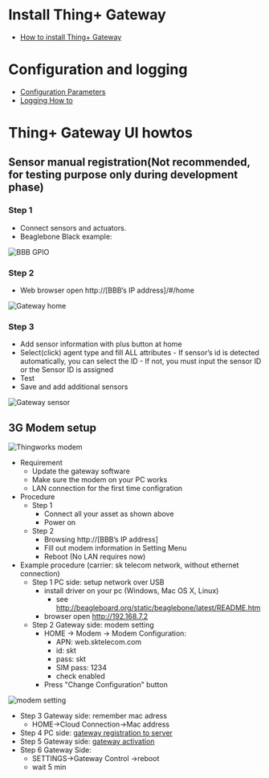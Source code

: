 # Install Thing+ Gateway
  * [How to install Thing+ Gateway](/docs/gateway/install.md)

# Configuration and logging
  * [Configuration Parameters](/docs/gateway/config.md)
  * [Logging How to](/docs/gateway/logging.md)


# Thing+ Gateway UI howtos
## Sensor manual registration(Not recommended, for testing purpose only during development phase)

### Step 1
  - Connect sensors and actuators.
  - Beaglebone Black example:

![BBB GPIO](/docs/image/bbb_gpio.jpg)

### Step 2
  - Web browser open http://[BBB’s IP address]/#/home

![Gateway home](/docs/image/gatewayui_home.png "Gateway home")

### Step 3
   - Add sensor information with plus button at home
   - Select(click) agent type and fill ALL attributes
    - If sensor’s id is detected automatically, you can select the ID
    - If not, you must input the sensor ID or the Sensor ID is assigned
   - Test
   - Save and add additional sensors

![Gateway sensor](/docs/image/gatewayui_sensor.png "Gateway sensor")

## 3G Modem setup

![Thingworks modem](/docs/image/bbb_modem_z.jpg "Thingworks modem")
 * Requirement
   * Update the gateway software
   * Make sure the modem on your PC works
   * LAN connection for the first time configration
 * Procedure
   * Step 1
     - Connect all your asset as shown above
     - Power on
   * Step 2
     - Browsing http://[BBB’s IP address]
     - Fill out modem information in Setting Menu
     - Reboot (No LAN requires now)
 * Example procedure (carrier: sk telecom network, without ethernet connection)
   * Step 1 PC side: setup network over USB
     - install driver on your pc (Windows, Mac OS X, Linux)
       - see http://beagleboard.org/static/beaglebone/latest/README.htm
     - browser open http://192.168.7.2
   * Step 2 Gateway side: modem setting
     - HOME -> Modem -> Modem Configuration:
        - APN: web.sktelecom.com
        - id: skt
        - pass: skt
        - SIM pass: 1234
        - check enabled
     - Press "Change Configuration" button

![modem setting](/docs/image/bbb_modem_setting.png "modem setting")

   * Step 3 Gateway side: remember mac adress
     - HOME->Cloud Connection->Mac address
   * Step 4 PC side: [gateway registration to server](#gateway-registration-to-server)
   * Step 5 Gateway side: [gateway activation](#gateway-activation)
   * Step 6 Gateway Side:
     - SETTINGS->Gateway Control ->reboot
     - wait 5 min

